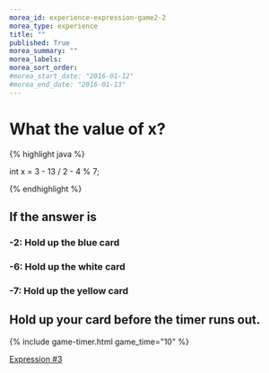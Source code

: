 ```yaml
---
morea_id: experience-expression-game2-2
morea_type: experience
title: ""
published: True
morea_summary: ""
morea_labels:
morea_sort_order:
#morea_start_date: "2016-01-12"
#morea_end_date: "2016-01-13"
---
```


# What the value of x? 

{% highlight java %}

int x = 3 - 13 / 2 - 4 % 7;

{% endhighlight %}

## If the answer is 

###  -2: Hold up the blue card

###  -6: Hold up the white card

###  -7: Hold up the yellow card

## Hold up your card before the timer runs out.

{% include game-timer.html game_time="10" %}

[Expression #3](expression-game2-3.html)